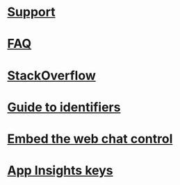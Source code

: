 # [Support](../resources-support.md)
# [FAQ](../resources-bot-framework-faq.md)
# [StackOverflow](http://stackoverflow.com/questions/tagged/botframework)
# [Guide to identifiers](../resources-identifiers-guide.md)
# [Embed the web chat control](../embed-chat-control-web-page.md)
# [App Insights keys](../resources-app-insights-keys.md)
<!--## [Tools](~/resources/tools.md)-->
